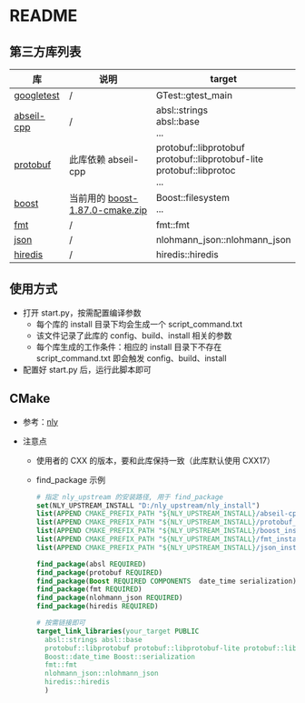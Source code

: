 # README

## 第三方库列表

| 库                                                           | 说明                                                         | target                                                       |
| ------------------------------------------------------------ | ------------------------------------------------------------ | ------------------------------------------------------------ |
| [googletest](https://github.com/google/googletest/releases/tag/v1.16.0) | /                                                            | GTest::gtest_main                                            |
| [abseil-cpp](https://github.com/abseil/abseil-cpp/releases/tag/20250127.0) | /                                                            | absl::strings<br>absl::base<br>...                           |
| [protobuf](https://github.com/protocolbuffers/protobuf/releases/tag/v30.0-rc1) | 此库依赖 abseil-cpp                                          | protobuf::libprotobuf<br/>protobuf::libprotobuf-lite<br/>protobuf::libprotoc<br/>... |
| [boost](https://github.com/boostorg/boost/releases/tag/boost-1.87.0) | 当前用的 [boost-1.87.0-cmake.zip](https://github.com/boostorg/boost/releases/download/boost-1.87.0/boost-1.87.0-cmake.zip) | Boost::filesystem<br/>...                                    |
| [fmt](https://github.com/fmtlib/fmt/releases/tag/11.1.3)     | /                                                            | fmt::fmt                                                     |
| [json](https://github.com/nlohmann/json/releases/tag/v3.11.3) | /                                                            | nlohmann_json::nlohmann_json                                 |
| [hiredis](https://github.com/redis/hiredis/releases/tag/v1.2.0) | /                                                            | hiredis::hiredis                                             |



## 使用方式

* 打开 start.py，按需配置编译参数
  * 每个库的 install 目录下均会生成一个 script_command.txt
  * 该文件记录了此库的 config、build、install 相关的参数
  * 每个库生成的工作条件：相应的 install 目录下不存在 script_command.txt 即会触发 config、build、install
* 配置好 start.py 后，运行此脚本即可



## CMake

* 参考：[nly](https://github.com/szn409/nly.git)

* 注意点

  * 使用者的 CXX 的版本，要和此库保持一致（此库默认使用 CXX17）

  * find_package 示例

    ```cmake
    # 指定 nly_upstream 的安装路径, 用于 find_package
    set(NLY_UPSTREAM_INSTALL "D:/nly_upstream/nly_install")
    list(APPEND CMAKE_PREFIX_PATH "${NLY_UPSTREAM_INSTALL}/abseil-cpp_install_path")
    list(APPEND CMAKE_PREFIX_PATH "${NLY_UPSTREAM_INSTALL}/protobuf_install_path")
    list(APPEND CMAKE_PREFIX_PATH "${NLY_UPSTREAM_INSTALL}/boost_install_path")
    list(APPEND CMAKE_PREFIX_PATH "${NLY_UPSTREAM_INSTALL}/fmt_install_path")
    list(APPEND CMAKE_PREFIX_PATH "${NLY_UPSTREAM_INSTALL}/json_install_path")
    
    find_package(absl REQUIRED)
    find_package(protobuf REQUIRED)
    find_package(Boost REQUIRED COMPONENTS  date_time serialization)
    find_package(fmt REQUIRED)
    find_package(nlohmann_json REQUIRED)
    find_package(hiredis REQUIRED)
    
    # 按需链接即可
    target_link_libraries(your_target PUBLIC
      absl::strings absl::base
      protobuf::libprotobuf protobuf::libprotobuf-lite protobuf::libprotoc
      Boost::date_time Boost::serialization
      fmt::fmt
      nlohmann_json::nlohmann_json
      hiredis::hiredis  
      )
    ```
    

